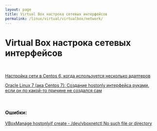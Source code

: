 ```yaml
---
layout: page
title: Virtual Box настрока сетевых интерфейсов
permalink: /linux/virtual/virtualbox/network/
---
```


# Virtual Box настрока сетевых интерфейсов

<br/>

[Настройка сети в Centos 6, когда используется несколько адаптеров](/linux/virtual/virtualbox/network/centos-nat-host-only-internal/)


[Oracle Linux 7 (ака Centos 7): Создание hostonly интерфейса руками, если он по какой-то причине не создался сам](/linux/virtual/virtualbox/network/centos-nat-host-only/)


<br/>

### Ошибки:

[VBoxManage hostonlyif create - /dev/vboxnetctl No such file or directory](/linux/virtual/virtualbox/network/centos-dev-vboxnetctl-no-such-file-or-directory/)
